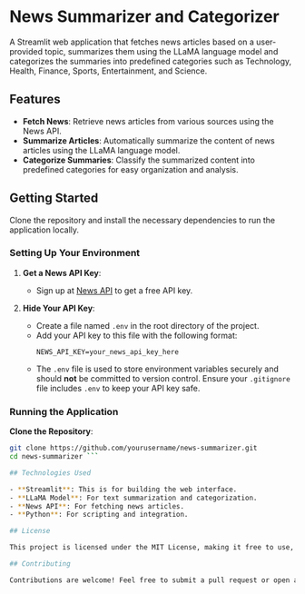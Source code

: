 # News Summarizer and Categorizer

A Streamlit web application that fetches news articles based on a user-provided topic, summarizes them using the LLaMA language model and categorizes the summaries into predefined categories such as Technology, Health, Finance, Sports, Entertainment, and Science.

## Features

- **Fetch News**: Retrieve news articles from various sources using the News API.
- **Summarize Articles**: Automatically summarize the content of news articles using the LLaMA language model.
- **Categorize Summaries**: Classify the summarized content into predefined categories for easy organization and analysis.

## Getting Started

Clone the repository and install the necessary dependencies to run the application locally.

### Setting Up Your Environment

1. **Get a News API Key**: 
   - Sign up at [News API](https://newsapi.org/register) to get a free API key.

2. **Hide Your API Key**:
   - Create a file named `.env` in the root directory of the project.
   - Add your API key to this file with the following format:
     ```
     NEWS_API_KEY=your_news_api_key_here
     ```
   - The `.env` file is used to store environment variables securely and should **not** be committed to version control. Ensure your `.gitignore` file includes `.env` to keep your API key safe.

### Running the Application

 **Clone the Repository**:
   ```bash
   git clone https://github.com/yourusername/news-summarizer.git
   cd news-summarizer ```

## Technologies Used

- **Streamlit**: This is for building the web interface.
- **LLaMA Model**: For text summarization and categorization.
- **News API**: For fetching news articles.
- **Python**: For scripting and integration.

## License

This project is licensed under the MIT License, making it free to use, modify, and distribute.

## Contributing

Contributions are welcome! Feel free to submit a pull request or open an issue to improve the project.


